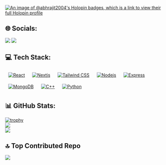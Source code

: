 
<!---
abhrajit2004/abhrajit2004 is a ✨ special ✨ repository because its `README.md` (this file) appears on your GitHub profile.
You can click the Preview link to take a look at your changes.
--->
[![An image of @abhrajit2004's Holopin badges, which is a link to view their full Holopin profile](https://holopin.me/abhrajit2004)](https://holopin.io/@abhrajit2004)
<br />

## 🌐 Socials:
<a href="https://www.linkedin.com/in/abhrajit-gupta/" target="_blank"><img src="https://skillicons.dev/icons?i=linkedin" /></a>
<a href="https://www.instagram.com/abhrajit_gupta/" target="_blank"><img src="https://skillicons.dev/icons?i=instagram" /></a>

## 💻 Tech Stack:
<a href="https://reactjs.org/" target="_blank"><img style="margin: 10px" alt="React" src="https://skillicons.dev/icons?i=react" /></a>
<a href="https://nextjs.org/" target="_blank"><img style="margin: 10px" alt="Nextjs" src="https://skillicons.dev/icons?i=nextjs" /></a>
<a href="https://tailwindcss.com/" target="_blank"><img style="margin: 10px" alt="Tailwind CSS" src="https://skillicons.dev/icons?i=tailwindcss" /></a>
<a href="https://nodejs.org/" target="_blank"><img style="margin: 10px" alt="Nodejs" src="https://skillicons.dev/icons?i=nodejs" /></a>
<a href="https://expressjs.com/" target="_blank"><img style="margin: 10px" alt="Express" src="https://skillicons.dev/icons?i=express" /></a>
<a href="https://www.mongodb.com/" target="_blank"><img style="margin: 10px" alt="MongoDB" src="https://skillicons.dev/icons?i=mongodb" /></a>
<a href="https://www.w3schools.com/cpp/" target="_blank"><img style="margin: 10px" alt="C++" src="https://skillicons.dev/icons?i=cpp" /></a>
<a href="https://www.python.org/" target="_blank"><img style="margin: 10px" alt="Python" src="https://skillicons.dev/icons?i=python" /></a>

## 📊 GitHub Stats:
[![trophy](https://github-profile-trophy.vercel.app/?username=abhrajit2004&theme=onedark)](https://github.com/abhrajit2004/github-profile-trophy)<br />
![](https://github-readme-stats.vercel.app/api?username=abhrajit2004&theme=dark&hide_border=false&include_all_commits=false&count_private=false)<br/>
![](https://github-readme-streak-stats.herokuapp.com/?user=abhrajit2004&theme=dark&hide_border=false)<br/>

## 🔝 Top Contributed Repo
![](https://github-contributor-stats.vercel.app/api?username=abhrajit2004&limit=5&theme=tokyonight&combine_all_yearly_contributions=true)
